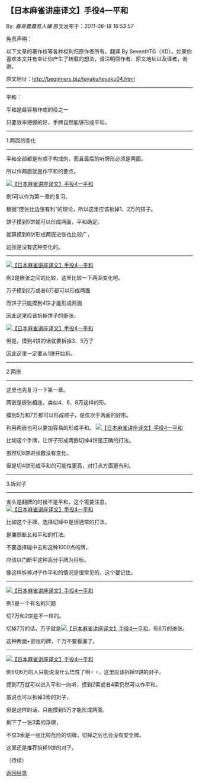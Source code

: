 ## 【日本麻雀讲座译文】手役4—平和

By: *鑫哥蠢蠢惹人嫌* 原文发布于：*2011-06-18 16:53:57*

免责声明：

以下文章的著作权等各种权利归原作者所有，翻译 By
SeventhTG（XD）。如果你喜欢本文并有幸让你产生了转载的想法，请注明原作者、原文地址以及译者，谢谢。

原文地址：http://beginners.biz/teyaku/teyaku04.html

------------------------------------------------------------------------------------

平和：

平和是最容易作成的役之一

只要效率把握的好，手牌自然能够形成平和。

------------------------------------------------------------------------------------

1.两面的变化

------------------------------------------------------------------------------------

平和全部都是有顺子构成的，而且最后的听牌形必须是两面。

所以作两面就是作平和的要点。

[![【日本麻雀讲座译文】手役4&mdash;平和](http://s4.sinaimg.cn/middle/7f78b76fxa5f8b95db7d3&amp;690)](http://photo.blog.sina.com.cn/showpic.html#blogid=7f78b76f0100sr61&url=http://s4.sinaimg.cn/orignal/7f78b76fxa5f8b95db7d3)

例1可以作为第一章的复习。

根据“嵌张比边张有利”的理论，所以这里应该拆掉1、2万的搭子。

饼子摸到5饼就可以形成两面，平和确定。

就算摸到6饼形成两嵌进张也比较广，

边张是没有这种变化的。

------------------------------------------------------------------------------------
[![【日本麻雀讲座译文】手役4&mdash;平和](http://s16.sinaimg.cn/middle/7f78b76fxa5f8d069b9cf&amp;690)](http://photo.blog.sina.com.cn/showpic.html#blogid=7f78b76f0100sr61&url=http://s16.sinaimg.cn/orignal/7f78b76fxa5f8d069b9cf)

例2是嵌张之间的比较，这里比较一下两面变化吧。

万子摸到2万或者6万都可以形成两面

而饼子只能摸到4饼才能形成两面

因此这里应该拆掉饼子的嵌张。

[![【日本麻雀讲座译文】手役4&mdash;平和](http://s8.sinaimg.cn/middle/7f78b76fxa5f8df5f84f7&amp;690)](http://photo.blog.sina.com.cn/showpic.html#blogid=7f78b76f0100sr61&url=http://s8.sinaimg.cn/orignal/7f78b76fxa5f8df5f84f7)

但是，摸到4饼的话就要拆掉3、5万了

因此这里一定要从1饼开始拆。

------------------------------------------------------------------------------------

2.两嵌

------------------------------------------------------------------------------------

这里也先复习一下第一章。

两嵌是嵌张相连，类似4、6、8万这样的形。

摸到5万和7万都可以形成顺子，是仅次于两面的好形。

利用两嵌也可以更加容易的形成平和。
[![【日本麻雀讲座译文】手役4&mdash;平和](http://s6.sinaimg.cn/middle/7f78b76fxa5f8f0804b55&amp;690)](http://photo.blog.sina.com.cn/showpic.html#blogid=7f78b76f0100sr61&url=http://s6.sinaimg.cn/orignal/7f78b76fxa5f8f0804b55)

比如这个手牌，让饼子形成两嵌切掉4饼是正确的打法。

虽然切8饼进张数没有变化，

但是切4饼形成平和的可能性更高，对打点方面更有利。

------------------------------------------------------------------------------------

3.拆对子

------------------------------------------------------------------------------------

雀头是翻牌的时候不是平和，这个需要注意。
[![【日本麻雀讲座译文】手役4&mdash;平和](http://s12.sinaimg.cn/middle/7f78b76fxa5f90f55b81b&amp;690)](http://photo.blog.sina.com.cn/showpic.html#blogid=7f78b76f0100sr61&url=http://s12.sinaimg.cn/orignal/7f78b76fxa5f90f55b81b)

比如这个手牌，选择切掉中是很通常的打法。

是兼顾断幺和平和的打法。

不要选择碰中去和这种1000点的牌，

应该以门断平这种高分手牌为目标。

像这样拆掉对子作平和的情况是很常见的，这个要记住。

------------------------------------------------------------------------------------
[![【日本麻雀讲座译文】手役4&mdash;平和](http://s12.sinaimg.cn/middle/7f78b76fxa5f92ab1cdfb&amp;690)](http://photo.blog.sina.com.cn/showpic.html#blogid=7f78b76f0100sr61&url=http://s12.sinaimg.cn/orignal/7f78b76fxa5f92ab1cdfb)

例5是一个有名的问题

切7万和2饼是不一样的。

切掉7万的话，万子就是[![【日本麻雀讲座译文】手役4&mdash;平和](http://s8.sinaimg.cn/middle/7f78b76fxa5f93d443ed7&amp;690)](http://photo.blog.sina.com.cn/showpic.html#blogid=7f78b76f0100sr61&url=http://s8.sinaimg.cn/orignal/7f78b76fxa5f93d443ed7)，有6万的进张。

这种两面+嵌张的牌，千万不要看漏了。

------------------------------------------------------------------------------------
[![【日本麻雀讲座译文】手役4&mdash;平和](http://s12.sinaimg.cn/middle/7f78b76fxa5f94f35e71b&amp;690)](http://photo.blog.sina.com.cn/showpic.html#blogid=7f78b76f0100sr61&url=http://s12.sinaimg.cn/orignal/7f78b76fxa5f94f35e71b)

例6切6万的人只能说没什么悟性了啊= =，这里应该拆掉9饼的对子。

摸到7万就可以进入平和一向听，摸到2索或者4索仍然可以作平和。

虽说也可以拆掉3索的对子，

但是这样的话，只能摸到5万才能形成两面，

剩下了一张3索的浮牌，

不仅3索是一张比较危险的切牌，切掉之后也会没有安全牌。

这里还是推荐拆掉9饼的对子。

（待续）

[返回目录](index.html)
